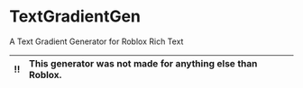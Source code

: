 # TextGradientGen
A Text Gradient Generator for Roblox Rich Text

:bangbang: | This generator was not made for anything else than Roblox.
:--------: | :---
